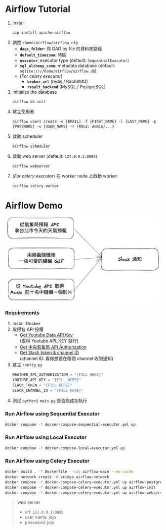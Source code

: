 # Airflow Tutorial

1. Install 
    ```
    pip install apache-airflow
    ```
2. 調整 `/home/airflow/airflow.cfg`
    * **`dags_folder`**: 你 DAG py file 的資料夾路徑
    * **`default_timezone`**: 時區
    * **`executor`**: executor type (default: `SequentialExecutor`)
    * **`sql_alchemy_conn`**: metadata database (default: `sqlite:////home/airflow/airflow.db`)
    * (*For celery executor*)
        * **`broker_url`** (redis / RabbitMQ)
        * **`result_backend`** (MySQL / PostgreSQL)
3. Initialize the database 
    ```
    airflow db init
    ```
4. 建立使用者 
    ```
    airflow users create -e {EMAIL} -f {FIRST_NAME} -l {LAST_NAME} -p {PASSWORD} -u {USER_NAME} -r {ROLE: Admin/...}
    ```
5. 啟動 scheduler
    ```
    airflow scheduler
    ```
6. 啟動 web server (default: `127.0.0.1:8080`)
    ```
    airflow webserver
    ```
7. (*For celery executor*) 在 worker node 上啟動 worker
    ```
    airflow celery worker
    ```

# Airflow Demo

![workflow](./img/workflow.png)

### Requirements
1. Install Docker
2. 取得各 API 授權
    * [Get Youtube Data API Key](https://hackmd.io/@c36ICNyhQE6-iTXKxoIocg/S1eYdtA1P#%E5%8F%96%E5%BE%97-Youtube-API_KEY) \
        (取得 Youtube API_KEY 就行)
    * [Get 中央氣象局 API Authorization](https://ithelp.ithome.com.tw/articles/10243411)
    * [Get Slack token & channel ID](https://hackmd.io/@sideex/slack-zh) \
        (channel ID: 看你想要在哪個 channel 收到通知)
3. 建立 `config.py`
    ```python
    WEATHER_API_AUTHORIZATION = "{FILL HERE}"
    YOUTUBE_API_KEY = "{FILL HERE}"
    SLACK_TOKEN = "{FILL HERE}"
    SLACK_CHANNEL_ID = "{FILL HERE}"
    ```
4. 測試 `python3 main.py` 是否能成功執行

### Run Airflow using Sequential Executor
```bash
docker compose -f docker-compose-sequential-executor.yml up
```

### Run Airflow using Local Executor
```bash
docker compose -f docker-compose-local-executor.yml up
```

### Run Airflow using Celery Executor
```bash
docker build . -f Dockerfile --tag airflow-main --no-cache
docker network create -d bridge airflow-network
docker compose -f docker-compose-celery-executor.yml up airflow-postgres airflow-redis
docker compose -f docker-compose-celery-executor.yml up airflow-init
docker compose -f docker-compose-celery-executor.yml up airflow-webserver airflow-scheduler airflow-worker-1 airflow-worker-2 airflow-worker-3
```

> web server
> * url: `127.0.0.1:8080`
> * user name: jojo
> * password: jojo
